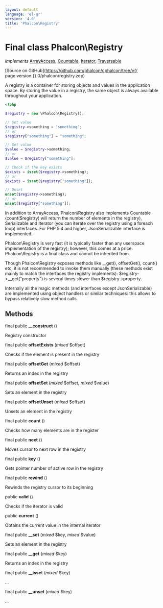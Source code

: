 ```yaml
---
layout: default
language: 'el-gr'
version: '4.0'
title: 'Phalcon\Registry'
---
```

# Final class **Phalcon\Registry**

*implements* [ArrayAccess](https://php.net/manual/en/class.arrayaccess.php), [Countable](https://php.net/manual/en/class.countable.php), [Iterator](https://php.net/manual/en/class.iterator.php), [Traversable](https://php.net/manual/en/class.traversable.php)

[Source on GitHub](https://github.com/phalcon/cphalcon/tree/v{{ page.version }}.0/phalcon/registry.zep)

A registry is a container for storing objects and values in the application space. By storing the value in a registry, the same object is always available throughout your application.

```php
<?php

$registry = new \Phalcon\Registry();

// Set value
$registry->something = "something";
// or
$registry["something"] = "something";

// Get value
$value = $registry->something;
// or
$value = $registry["something"];

// Check if the key exists
$exists = isset($registry->something);
// or
$exists = isset($registry["something"]);

// Unset
unset($registry->something);
// or
unset($registry["something"]);

```

In addition to ArrayAccess, Phalcon\Registry also implements Countable (count($registry) will return the number of elements in the registry), Serializable and Iterator (you can iterate over the registry using a foreach loop) interfaces. For PHP 5.4 and higher, JsonSerializable interface is implemented.

Phalcon\Registry is very fast (it is typically faster than any userspace implementation of the registry); however, this comes at a price: Phalcon\Registry is a final class and cannot be inherited from.

Though Phalcon\Registry exposes methods like __get(), offsetGet(), count() etc, it is not recommended to invoke them manually (these methods exist mainly to match the interfaces the registry implements): $registry->__get("property") is several times slower than $registry->property.

Internally all the magic methods (and interfaces except JsonSerializable) are implemented using object handlers or similar techniques: this allows to bypass relatively slow method calls.

## Methods

final public **__construct** ()

Registry constructor

final public **offsetExists** (*mixed* $offset)

Checks if the element is present in the registry

final public **offsetGet** (*mixed* $offset)

Returns an index in the registry

final public **offsetSet** (*mixed* $offset, *mixed* $value)

Sets an element in the registry

final public **offsetUnset** (*mixed* $offset)

Unsets an element in the registry

final public **count** ()

Checks how many elements are in the register

final public **next** ()

Moves cursor to next row in the registry

final public **key** ()

Gets pointer number of active row in the registry

final public **rewind** ()

Rewinds the registry cursor to its beginning

public **valid** ()

Checks if the iterator is valid

public **current** ()

Obtains the current value in the internal iterator

final public **__set** (*mixed* $key, *mixed* $value)

Sets an element in the registry

final public **__get** (*mixed* $key)

Returns an index in the registry

final public **__isset** (*mixed* $key)

...

final public **__unset** (*mixed* $key)

...